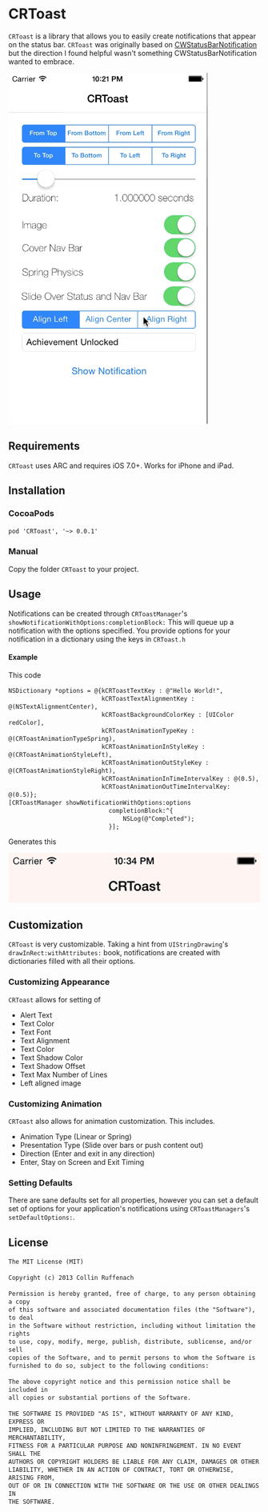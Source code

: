 # CRToast

`CRToast` is a library that allows you to easily create notifications that appear on the status bar. `CRToast` was originally based on [CWStatusBarNotification](https://github.com/cezarywojcik/CWStatusBarNotification) but the direction I found helpful wasn't something CWStatusBarNotification wanted to embrace.

![demo](screenshots/demo.gif)

## Requirements

`CRToast` uses ARC and requires iOS 7.0+. Works for iPhone and iPad.

## Installation

### CocoaPods

`pod 'CRToast', '~> 0.0.1'`

### Manual

Copy the folder `CRToast` to your project.

## Usage

Notifications can be created through `CRToastManager`'s `showNotificationWithOptions:completionBlock:` This will queue up a notification with the options specified. You provide options for your notification in a dictionary using the keys in `CRToast.h`

#### Example
This code

```	objc
NSDictionary *options = @{kCRToastTextKey : @"Hello World!",
                          kCRToastTextAlignmentKey : @(NSTextAlignmentCenter),
                          kCRToastBackgroundColorKey : [UIColor redColor],
                          kCRToastAnimationTypeKey : @(CRToastAnimationTypeSpring),
                          kCRToastAnimationInStyleKey : @(CRToastAnimationStyleLeft),
                          kCRToastAnimationOutStyleKey : @(CRToastAnimationStyleRight),
                          kCRToastAnimationInTimeIntervalKey : @(0.5),
                          kCRToastAnimationOutTimeIntervalKey: @(0.5)};
[CRToastManager showNotificationWithOptions:options
                            completionBlock:^{
                                NSLog(@"Completed");
                            }];
```

Generates this

![](screenshots/red_notification.gif)


## Customization

`CRToast` is very customizable. Taking a hint from `UIStringDrawing`'s `drawInRect:withAttributes:` book, notifications are created with dictionaries filled with all their options.

### Customizing Appearance

`CRToast` allows for setting of

- Alert Text
- Text Color
- Text Font
- Text Alignment
- Text Color
- Text Shadow Color
- Text Shadow Offset
- Text Max Number of Lines
- Left aligned image

### Customizing Animation

`CRToast` also allows for animation customization. This includes.

- Animation Type (Linear or Spring)
- Presentation Type (Slide over bars or push content out)
- Direction (Enter and exit in any direction)
- Enter, Stay on Screen and Exit Timing

### Setting Defaults

There are sane defaults set for all properties, however you can set a default set of options for your application's notifications using `CRToastManagers`'s `setDefaultOptions:`.

## License

    The MIT License (MIT)

    Copyright (c) 2013 Collin Ruffenach

    Permission is hereby granted, free of charge, to any person obtaining a copy
    of this software and associated documentation files (the "Software"), to deal
    in the Software without restriction, including without limitation the rights
    to use, copy, modify, merge, publish, distribute, sublicense, and/or sell
    copies of the Software, and to permit persons to whom the Software is
    furnished to do so, subject to the following conditions:

    The above copyright notice and this permission notice shall be included in
    all copies or substantial portions of the Software.

    THE SOFTWARE IS PROVIDED "AS IS", WITHOUT WARRANTY OF ANY KIND, EXPRESS OR
    IMPLIED, INCLUDING BUT NOT LIMITED TO THE WARRANTIES OF MERCHANTABILITY,
    FITNESS FOR A PARTICULAR PURPOSE AND NONINFRINGEMENT. IN NO EVENT SHALL THE
    AUTHORS OR COPYRIGHT HOLDERS BE LIABLE FOR ANY CLAIM, DAMAGES OR OTHER
    LIABILITY, WHETHER IN AN ACTION OF CONTRACT, TORT OR OTHERWISE, ARISING FROM,
    OUT OF OR IN CONNECTION WITH THE SOFTWARE OR THE USE OR OTHER DEALINGS IN
    THE SOFTWARE.